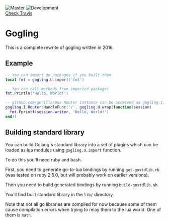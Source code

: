 ![Master](https://img.shields.io/travis/handicraftsman/gogling/master.svg?label=Master)
![Development](https://img.shields.io/travis/handicraftsman/gogling/development.svg?label=Development)
<br/><a href="https://travis-ci.org/handicraftsman/gogling">Check Travis</a>

# Gogling

This is a complete rewrite of gogling written in 2016.

## Example

```lua
-- You can import go packages if you built them
local fmt = gogling.U.import('fmt')

-- You can call methods from imported packages
fmt.Println('Hello, World!')

-- github.com/gorilla/mux Router instance can be accessed as gogling.I.Router
gogling.I.Router:HandleFunc('/', gogling.U.wrap(function(session)
  fmt.Fprintf(session.writer, 'Hello, World!')
end))
```

## Building standard library

You can build Golang's standard library into a set of plugins which can be
loaded as lua modules using `gogling.U.import` function.

To do this you'll need ruby and bash.

First, you need to generate go-to-lua bindings by running `get-gostdlib.rb`
(was tested on ruby 2.5.0, but will probably work on earlier versions).

Then you need to build generated bindings by running `build-gostdlib.sh`.

You'll find built standard library in the `lib/` directory.

Note that not all go libraries are compiled for now because some of them cause compilation
errors when trying to relay them to the lua world. One of them is `math`.